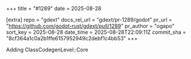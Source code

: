 +++
title = "#1289"
date = 2025-08-28

[extra]
repo = "gdext"
docs_rel_url = "gdext/pr-1289/godot"
pr_url = "https://github.com/godot-rust/gdext/pull/1289"
pr_author = "ogapo"
sort_key = 2025-08-28
date_time = 2025-08-28T22:09:11Z
commit_sha = "8cf364a1c0a2b1ffe6157952949c2debf1c4bb53"
+++

Adding ClassCodegenLevel::Core 
